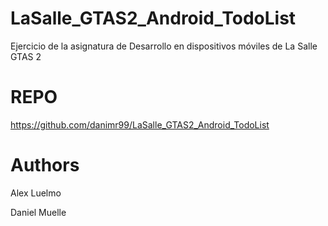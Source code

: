 # LaSalle_GTAS2_Android_TodoList
Ejercicio de la asignatura de Desarrollo en dispositivos móviles de La Salle GTAS 2

# REPO 
https://github.com/danimr99/LaSalle_GTAS2_Android_TodoList

# Authors
Alex Luelmo

Daniel Muelle
